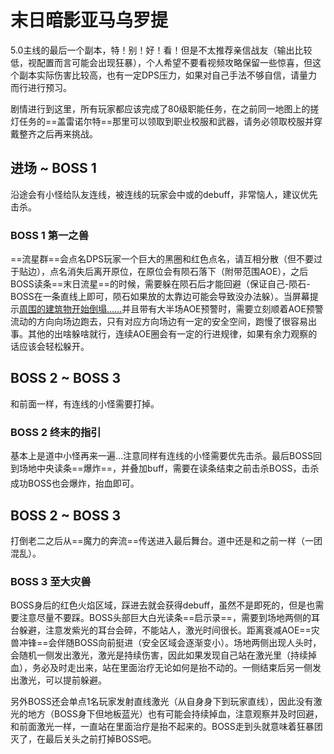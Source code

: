 # 末日暗影亚马乌罗提

5.0主线的最后一个副本，特！别！好！看！但是不太推荐亲信战友（输出比较低，视配置而言可能会出现狂暴），个人希望不要看视频攻略保留一些惊喜，但这个副本实际伤害比较高，也有一定DPS压力，如果对自己手法不够自信，请量力而行进行预习。

剧情进行到这里，所有玩家都应该完成了80级职能任务，在之前同一地图上的搓灯任务的==盖雷诺尔特==那里可以领取到职业校服和武器，请务必领取校服并穿戴整齐之后再来挑战。

## 进场 ~ BOSS 1

沿途会有小怪给队友连线，被连线的玩家会中<Status :id="621" name="火属性耐性降低" />或<Status :id="697" name="治疗魔法效果降低" />的debuff，非常恼人，建议优先击杀。

### BOSS 1 第一之兽

==流星群==会点名DPS玩家一个巨大的黑圈和红色点名，请互相分散（但不要过于贴边），点名消失后离开原位，在原位会有陨石落下（附带范围AOE），之后BOSS读条==末日流星==的时候，需要躲在陨石后才能回避（保证自己-陨石-BOSS在一条直线上即可，陨石如果放的太靠边可能会导致没办法躲）。当屏幕提示<ins>周围的建筑物开始倒塌……</ins>并且带有大半场AOE预警时，需要立刻顺着AOE预警流动的方向向场边跑去，只有对应方向场边有一定的安全空间，跑慢了很容易出事。其他的出啥躲啥就行，连续AOE圈会有一定的行进规律，如果有余力观察的话应该会轻松躲开。

## BOSS 2 ~ BOSS 3

和前面一样，有连线的小怪需要打掉。

### BOSS 2 终末的指引

基本上是道中小怪再来一遍…注意同样有连线的小怪需要优先击杀。最后BOSS回到场地中央读条==爆炸==，并叠加<Status :id="1800" name="膨胀" />buff，需要在读条结束之前击杀BOSS，击杀成功BOSS也会爆炸，<img class="no-zoom sm-icon" :src="$withBase('/images/jobs/healer.png')" height="20">抬血即可。

## BOSS 2 ~ BOSS 3 

打倒老二之后从==魔力的奔流==传送进入最后舞台。道中还是和之前一样（一团混乱）。

### BOSS 3 至大灾兽

BOSS身后的红色火焰区域，踩进去就会获得<Status :id="910" name="死亡宣告" />debuff，虽然不是即死的，但是也需要注意尽量不要踩。BOSS头部巨大白光读条==启示录==，需要到场地两侧的耳台躲避，注意发紫光的耳台会碎，不能站人，激光时间很长。距离衰减AOE==灾兽冲锋==会伴随BOSS向前挺进（安全区域会逐渐变小）。场地两侧出现人头时，会随机一侧发出激光，激光是持续伤害，因此如果发现自己站在激光里（持续掉血），务必及时走出来，站在里面治疗无论如何是抬不动的。一侧结束后另一侧发出激光，可以提前躲避。

另外BOSS还会单点1名玩家发射直线激光（从自身身下到玩家直线），因此没有激光的地方（BOSS身下但地板蓝光）也有可能会持续掉血，注意观察并及时回避，和前面激光一样，一直站在里面治疗是抬不起来的。BOSS走到头就意味着狂暴团灭了，在最后关头之前打掉BOSS吧。